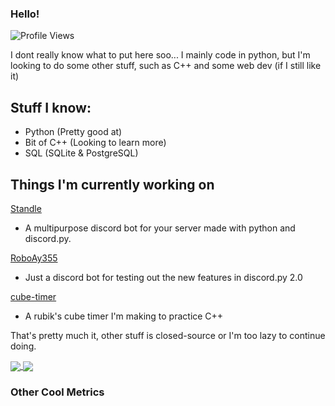 ### Hello!
![Profile Views](http://img.shields.io/badge/Profile%20Views-30-blue)

I dont really know what to put here soo...
I mainly code in python, but I'm looking to do some other stuff, such as C++ and some web dev (if I still like it)

## Stuff I know:
 - Python (Pretty good at)
 - Bit of C++ (Looking to learn more)
 - SQL (SQLite & PostgreSQL)


  
## Things I'm currently working on
[Standle](https://discord.com/oauth2/authorize?client_id=810345494223781899&scope=bot&permissions=8)
 - A multipurpose discord bot for your server made with python and discord.py.

[RoboAy355](https://github.com/Ay-355/RoboAy355)
 - Just a discord bot for testing out the new features in discord.py 2.0

[cube-timer](https://github.com/Ay-355/cube-timer)
 - A rubik's cube timer I'm making to practice C++

That's pretty much it, other stuff is closed-source or I'm too lazy to continue doing.

<a href="https://github.com/Ay-355">
 <img align="center" src="https://github-readme-stats.vercel.app/api?username=Ay-355&theme=tokyonight&show_icons=true&count_private=true&hide_border=true" />
</a><a href="https://github.com/Ay-355">
  <img align="center" src="https://github-readme-stats.vercel.app/api/top-langs/?username=Ay-355&hide=toml&layout=compact&langs_count=8&theme=tokyonight&hide_border=true" />
</a>

### Other Cool Metrics

<!--START_SECTION:waka-->
<!--END_SECTION:waka-->
